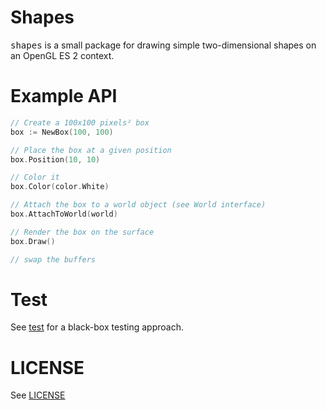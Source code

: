 # Shapes

<tt>shapes</tt> is a small package for drawing simple two-dimensional
shapes on an OpenGL ES 2 context.

# Example API

~~~go
// Create a 100x100 pixels² box
box := NewBox(100, 100)

// Place the box at a given position
box.Position(10, 10)

// Color it
box.Color(color.White)

// Attach the box to a world object (see World interface)
box.AttachToWorld(world)

// Render the box on the surface
box.Draw()

// swap the buffers
~~~

# Test

See [test](test/) for a black-box testing approach.

# LICENSE

See [LICENSE](LICENSE)
